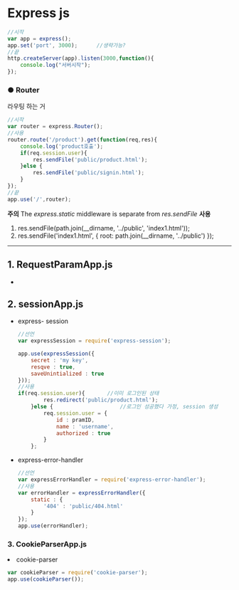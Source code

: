 # Express js

```javascript
//시작
var app = express();
app.set('port', 3000);      //생략가능?
//끝
http.createServer(app).listen(3000,function(){
    console.log("서버시작");
});
```

### ● Router 
라우팅 하는 거
```javascript
//시작
var router = express.Router();
//사용
router.route('/product').get(function(req,res){
    console.log('product호출');
    if(req.session.user){
        res.sendFile('public/product.html');
    }else {
        res.sendFile('public/signin.html');
    }
});
//끝
app.use('/',router); 
```
<B>주의</B>
The *express.static* middleware is separate from *res.sendFile*
<b>사용</b> 
1. res.sendFile(path.join(__dirname, '../public', 'index1.html'));
2. res.sendFile('index1.html', { root: path.join(__dirname, '../public') });

<hr/>

##  1. RequestParamApp.js
<ul>
<li></li>
</ul>

##  2. sessionApp.js
<ul>
<li> express- session</li>

```javascript
//선언
var expressSession = require('express-session');

app.use(expressSession({
    secret : 'my key',
    resqve : true,
    saveUnintialized : true
}));
//사용
if(req.session.user){       //이미 로그인된 상태
        res.redirect('public/product.html');
    }else {                     //로그인 성공했다 가정, session 생성
        req.session.user = {
            id : pramID,
            name : 'username',
            authorized : true
        }
    };
```

<li> express-error-handler </li>

```javascript
//선언
var expressErrorHandler = require('express-error-handler');
//사용
var errorHandler = expressErrorHandler({
    static : {
        '404' : 'public/404.html'
    }
});
app.use(errorHandler);
```
</ul>

### 3. CookieParserApp.js

<li>cookie-parser</li>

```javascript
var cookieParser = require('cookie-parser');
app.use(cookieParser());

```
